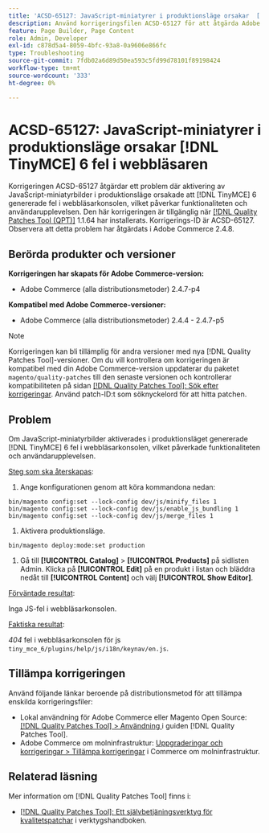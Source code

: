 ```yaml
---
title: 'ACSD-65127: JavaScript-miniatyrer i produktionsläge orsakar  [!DNL TinyMCE] 6 fel i webbläsaren'
description: Använd korrigeringsfilen ACSD-65127 för att åtgärda Adobe Commerce-problemet där aktivering av JavaScript-miniatyr i produktionsläge orsakade  [!DNL TinyMCE] 6 att fel genererades i webbläsarkonsolen, vilket påverkade funktionaliteten och användarupplevelsen.
feature: Page Builder, Page Content
role: Admin, Developer
exl-id: c878d5a4-8059-4bfc-93a8-0a9606e866fc
type: Troubleshooting
source-git-commit: 7fdb02a6d89d50ea593c5fd99d78101f89198424
workflow-type: tm+mt
source-wordcount: '333'
ht-degree: 0%

---
```


# ACSD-65127: JavaScript-miniatyrer i produktionsläge orsakar [!DNL TinyMCE] 6 fel i webbläsaren

Korrigeringen ACSD-65127 åtgärdar ett problem där aktivering av JavaScript-miniatyrbilder i produktionsläge orsakade att [!DNL TinyMCE] 6 genererade fel i webbläsarkonsolen, vilket påverkar funktionaliteten och användarupplevelsen. Den här korrigeringen är tillgänglig när [[!DNL Quality Patches Tool (QPT)]](/help/tools/quality-patches-tool/quality-patches-tool-to-self-serve-quality-patches.md) 1.1.64 har installerats. Korrigerings-ID är ACSD-65127. Observera att detta problem har åtgärdats i Adobe Commerce 2.4.8.

## Berörda produkter och versioner

**Korrigeringen har skapats för Adobe Commerce-version:**

* Adobe Commerce (alla distributionsmetoder) 2.4.7-p4

**Kompatibel med Adobe Commerce-versioner:**

* Adobe Commerce (alla distributionsmetoder) 2.4.4 - 2.4.7-p5

>[!NOTE]
>
>Korrigeringen kan bli tillämplig för andra versioner med nya [!DNL Quality Patches Tool]-versioner. Om du vill kontrollera om korrigeringen är kompatibel med din Adobe Commerce-version uppdaterar du paketet `magento/quality-patches` till den senaste versionen och kontrollerar kompatibiliteten på sidan [[!DNL Quality Patches Tool]: Sök efter korrigeringar](https://experienceleague.adobe.com/tools/commerce-quality-patches/index.html?lang=sv-SE). Använd patch-ID:t som söknyckelord för att hitta patchen.

## Problem

Om JavaScript-miniatyrbilder aktiverades i produktionsläget genererade [!DNL TinyMCE] 6 fel i webbläsarkonsolen, vilket påverkade funktionaliteten och användarupplevelsen.

<u>Steg som ska återskapas</u>:

1. Ange konfigurationen genom att köra kommandona nedan:

```
bin/magento config:set --lock-config dev/js/minify_files 1
bin/magento config:set --lock-config dev/js/enable_js_bundling 1
bin/magento config:set --lock-config dev/js/merge_files 1
```

1. Aktivera produktionsläge.

```
bin/magento deploy:mode:set production
```

1. Gå till **[!UICONTROL Catalog]** > **[!UICONTROL Products]** på sidlisten Admin. Klicka på **[!UICONTROL Edit]** på en produkt i listan och bläddra nedåt till **[!UICONTROL Content]** och välj **[!UICONTROL Show Editor]**.

<u>Förväntade resultat</u>:

Inga JS-fel i webbläsarkonsolen.

<u>Faktiska resultat</u>:

*404* fel i webbläsarkonsolen för js `tiny_mce_6/plugins/help/js/i18n/keynav/en.js`.

## Tillämpa korrigeringen

Använd följande länkar beroende på distributionsmetod för att tillämpa enskilda korrigeringsfiler:

* Lokal användning för Adobe Commerce eller Magento Open Source: [[!DNL Quality Patches Tool] > Användning ](/help/tools/quality-patches-tool/usage.md) i guiden [!DNL Quality Patches Tool].
* Adobe Commerce om molninfrastruktur: [Uppgraderingar och korrigeringar > Tillämpa korrigeringar](https://experienceleague.adobe.com/sv/docs/commerce-on-cloud/user-guide/develop/upgrade/apply-patches) i Commerce om molninfrastruktur.

## Relaterad läsning

Mer information om [!DNL Quality Patches Tool] finns i:

* [[!DNL Quality Patches Tool]: Ett självbetjäningsverktyg för kvalitetspatchar](/help/tools/quality-patches-tool/quality-patches-tool-to-self-serve-quality-patches.md) i verktygshandboken.
